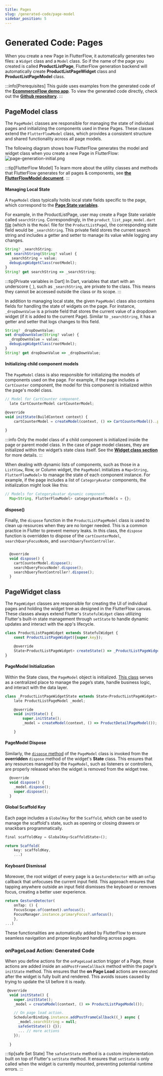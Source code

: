 ```yaml
---
title: Pages
slug: /generated-code/page-model
sidebar_position: 5
---
```


# Generated Code: Pages

When you create a new Page in FlutterFlow, it automatically generates two files: a `Widget` class and a `Model` class. So if the name of the page you created is called **ProductListPage**, FlutterFlow generation backend will automatically create **ProductListPageWidget** class and **ProductListPageModel** class. 

:::info[Prerequisites]
This guide uses examples from the generated code of the **[EcommerceFlow demo app](https://bit.ly/ff-docs-demo-v1)**. To view the generated code directly, check out the **[Github repository](https://github.com/FlutterFlow/sample-apps/tree/main/ecommerce_flow)**.
:::

## PageModel class

 The `PageModel` classes are responsible for managing the state of individual pages and initializing the components used in these Pages. These classes extend the `FlutterFlowModel` class, which provides a consistent structure and shared functionality across all page models.

The following diagram shows how FlutterFlow generates the model and widget class when you create a new Page in FlutterFlow: 
![page-generation-initial.png](imgs/page-generation-initial.png)

:::tip[FlutterFlow Model]
To learn more about the utility classes and methods that FlutterFlow generates for all pages & components, see [**the FlutterFlowModel document**](flutterflow-model.md). 
:::



#### Managing Local State

A `PageModel` class typically holds local state fields specific to the page, which correspond to the **[Page State variables](../resources/ui/pages/page-lifecycle.md#page-state)**. 

For example, in the ProductListPage, user may create a Page State variable called `searchString`. Correspondingly, in the `product_list_page_model.dart` [file](https://github.com/FlutterFlow/sample-apps/blob/main/ecommerce_flow/lib/product/product_list_page/product_list_page_model.dart) (which is the `Model` file for the `ProductListPage`), the corresponding state field would be `_searchString`. This private field stores the current search string and includes a getter and setter to manage its value while logging any changes.

```js
String? _searchString;
set searchString(String? value) {
  _searchString = value;
  debugLogWidgetClass(rootModel);
}
String? get searchString => _searchString;
```

:::tip[Private variables in Dart]
In Dart, variables that start with an underscore (`_`), such as `_searchString`, are private to the class. This means they cannot be accessed outside the class or its scope.
:::

In addition to managing local state, the given `PageModel` class also contains fields for handling the state of widgets on the page. For instance, `_dropDownValue` is a private field that stores the current value of a dropdown widget (if it is added to the current Page). Similar to `_searchString`, it has a getter and setter that logs changes to this field.

```js
String? _dropDownValue;
set dropDownValue(String? value) {
  _dropDownValue = value;
  debugLogWidgetClass(rootModel);
}
String? get dropDownValue => _dropDownValue;
```

#### Initializing child component models
The `PageModel` class is also responsible for initializing the models of components used on the page. For example, if the page includes a `CartCounter` component, the model for this component is initialized within the page's model class.

```js
// Model for CartCounter component.
  late CartCounterModel cartCounterModel;

@override
void initState(BuildContext context) {
    cartCounterModel = createModel(context, () => CartCounterModel()..parentModel = this);
    
}
```
:::info
Only the model class of a child component is initialized inside the page or parent model class. In the case of page model classes, they are initialized within the widget’s state class itself. See the **[Widget class section](#pagewidget-class)** for more details.
:::

When dealing with dynamic lists of components, such as those in a `ListView`, Row, or Column widget, the `PageModel` initializes a `Map<String, FlutterFlowModel>` to manage the state of each component instance. For example, if the page includes a list of `CategoryAvatar` components, the initialization might look like this:

```js
// Models for CategoryAvatar dynamic component.
  Map<String, FlutterFlowModel> categoryAvatarModels = {};
```

#### dispose()

Finally, the `dispose` function in the `ProductListPageModel` class is used to clean up resources when they are no longer needed. This is a common practice in Flutter to prevent memory leaks.  In this class, the `dispose` function is overridden to dispose of the `cartCounterModel`, `searchQueryFocusNode`, and `searchQueryTextController`.

```js

  @override
  void dispose() {
    cartCounterModel.dispose();
    searchQueryFocusNode?.dispose();
    searchQueryTextController?.dispose();
  }
```


## PageWidget class

The `PageWidget` classes are responsible for creating the UI of individual pages and holding the widget tree as designed in the FlutterFlow canvas. These classes always extend Flutter's `StatefulWidget` class utilizing Flutter's built-in state management through `setState` to handle dynamic updates and interact with the app's lifecycle.

```js
class ProductListPageWidget extends StatefulWidget {
    const ProductListPageWidget({super.key});

    @override
    State<ProductListPageWidget> createState() => _ProductListPageWidgetState();
}
```

#### PageModel Initialization
Within the State class, the `PageModel` object is initialized. [This class](#pagemodel-class) serves as a centralized place to manage the page’s state, handle business logic, and interact with the data layer.

```js
class _ProductListPageWidgetState extends State<ProductListPageWidget> {
    late ProductListPageModel _model;

    @override
    void initState() {
        super.initState();
        _model = createModel(context, () => ProductDetailPageModel());

    }

```

#### PageModel Dispose
Similarly, the [`dispose` method](#dispose) of the `PageModel` class is invoked from the **overridden** `dispose` method of the widget's **State** class. This ensures that any resources managed by the `PageModel`, such as listeners or controllers, are properly released when the widget is removed from the widget tree.

```js
  @override
  void dispose() {
    _model.dispose();
    super.dispose();
  }
```

#### Global Scaffold Key
Each page includes a `GlobalKey` for the `Scaffold`, which can be used to manage the scaffold's state, such as opening or closing drawers or snackbars programmatically.

```js
final scaffoldKey = GlobalKey<ScaffoldState>();

return Scaffold(
    key: scaffoldKey,
    ...)
```

#### Keyboard Dismissal
Moreover, the root widget of every page is a `GestureDetector` with an `onTap` callback that unfocuses the current input field. This approach ensures that tapping anywhere outside an input field dismisses the keyboard or removes focus, creating a better user experience.

```js
return GestureDetector(
    onTap: () {
    FocusScope.of(context).unfocus();
    FocusManager.instance.primaryFocus?.unfocus();
    },
...)
```

These functionalities are automatically added by FlutterFlow to ensure seamless navigation and proper keyboard handling across pages.

### onPageLoad Action: Generated Code

When you define actions for the `onPageLoad` action trigger of a Page, these actions are added inside an `addPostFrameCallback` method within the page's `initState` method. This ensures that the **on Page Load** actions are executed after the widget is fully built and rendered. This avoids issues caused by trying to update the UI before it is ready.

```js
 @override
  void initState() {
    super.initState();
    _model = createModel(context, () => ProductListPageModel());

    // On page load action.
    SchedulerBinding.instance.addPostFrameCallback((_) async {
      _model.searchString = null;
      safeSetState(() {});
      ... // more actions
    });
    
  }
```

:::tip[safe Set State]
The `safeSetState` method is a custom implementation built on top of Flutter's `setState` method. It ensures that `setState` is only called when the widget is currently mounted, preventing potential runtime errors.
:::